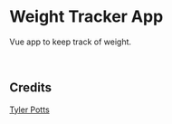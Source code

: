 # Weight Tracker App
Vue app to keep track of weight.

<br/>

## Credits
[Tyler Potts](https://tylerpotts.co.uk/)
